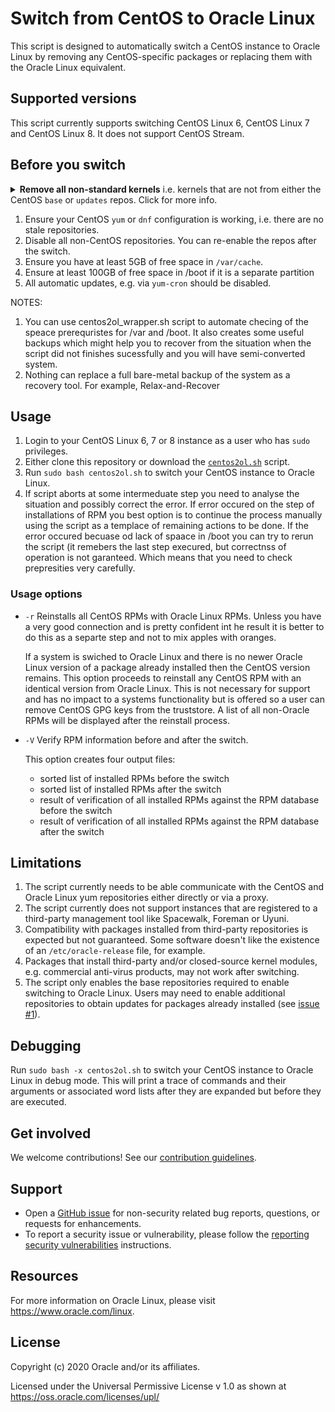 # Switch from CentOS to Oracle Linux

This script is designed to automatically switch a CentOS instance to Oracle Linux
by removing any CentOS-specific packages or replacing them with the Oracle Linux
equivalent.

## Supported versions

This script currently supports switching CentOS Linux 6, CentOS Linux 7 and
CentOS Linux 8. It does not support CentOS Stream.

## Before you switch

<details>
  <summary><strong>Remove all non-standard kernels</strong> i.e.  kernels that are not from either the CentOS <code>base</code> or <code>updates</code> repos. Click for more info.</summary>

  > Because of the [GRUB2 BootHole](https://blogs.oracle.com/linux/cve-2020-10713-grub2-boothole) vulnerability, our SecureBoot shim can only boot kernels signed by Oracle and we can only replace the default CentOS kernels. While this may not have an impact if SecureBoot is currently disabled, enabling it at a later date could render the system unbootable. For that reason, we strongly recommend removing all non-standard kernels which includes the [`centosplus`](https://wiki.centos.org/AdditionalResources/Repositories/CentOSPlus) kernels.

</details>

1. Ensure your CentOS `yum` or `dnf` configuration is working, i.e. there are no
   stale repositories.
1. Disable all non-CentOS repositories. You can re-enable the repos after the switch.
1. Ensure you have at least 5GB of free space in `/var/cache`.
1. Ensure at least 100GB of free space in /boot if it is a separate partition
1. All automatic updates, e.g. via `yum-cron` should be disabled.

NOTES: 

1. You can use centos2ol_wrapper.sh script to automate checing of the speace prerequristes for /var and /boot. It also creates some useful backups which might help you to recover from the situation when the script did not finishes sucessfully and you will have semi-converted system. 
2. Nothing can replace a full bare-metal backup of the system as a recovery tool.  For example, Relax-and-Recover

## Usage

1. Login to your CentOS Linux 6, 7 or 8 instance as a user who has `sudo` privileges.
1. Either clone this repository or download the [`centos2ol.sh`](./centos2ol.sh) script.
1. Run `sudo bash centos2ol.sh` to switch your CentOS instance to Oracle Linux.
1. If script aborts at some intermeduate step you need to analyse the situation and possibly correct the error.  If error occured on the step of installations of RPM you best option is to continue the process manually using the script as a templace of remaining actions to be done.  If the error occured becuase od lack of spaace in /boot you can try to rerun the script (it remebers the last step execured, but correctnss of operation is not garanteed. Which means that you need to check prepresities very carefully. 

### Usage options
* `-r` Reinstalls all CentOS RPMs with Oracle Linux RPMs. Unless you have a very good connection and is pretty confident int he result it is better to do this as a separte step and not to mix apples with oranges. 

   If a system is swiched to Oracle Linux and there is no newer Oracle Linux version
   of a package already installed then the CentOS version remains.
   This option proceeds to reinstall any CentOS RPM with an identical version from
   Oracle Linux. This is not necessary for support and has no impact to a systems functionality
   but is offered so a user can remove CentOS GPG keys from the truststore.
   A list of all non-Oracle RPMs will be displayed after the reinstall process.
   
* `-V` Verify RPM information before and after the switch. 

   This option creates four output files:
   * sorted list of installed RPMs before the switch
   * sorted list of installed RPMs after the switch
   * result of verification of all installed RPMs against the RPM database before the switch
   * result of verification of all installed RPMs against the RPM database after the switch

## Limitations

1. The script currently needs to be able communicate with the CentOS and Oracle
   Linux yum repositories either directly or via a proxy.
1. The script currently does not support instances that are registered to a
   third-party management tool like Spacewalk, Foreman or Uyuni.
1. Compatibility with packages installed from third-party repositories is
   expected but not guaranteed. Some software doesn't like the existence of an
   `/etc/oracle-release` file, for example.
1. Packages that install third-party and/or closed-source kernel modules, e.g.
   commercial anti-virus products, may not work after switching.
1. The script only enables the base repositories required to enable switching
   to Oracle Linux. Users may need to enable additional repositories to obtain
   updates for packages already installed (see [issue #1](https://github.com/oracle/centos2ol/issues/1)).

## Debugging
Run `sudo bash -x centos2ol.sh` to switch your CentOS instance to Oracle Linux in debug mode. This will print a trace of commands and their arguments or associated word lists after they are expanded but before they are executed.

## Get involved

We welcome contributions! See our [contribution guidelines](./CONTRIBUTING.md).

## Support

* Open a [GitHub issue](https://github.com/oracle/centos2ol/issues) for non-security related bug reports, questions, or requests for enhancements.
* To report a security issue or vulnerability, please follow the [reporting security vulnerabilities](./SECURITY.md) instructions.

## Resources

For more information on Oracle Linux, please visit <https://www.oracle.com/linux>.

## License

Copyright (c) 2020 Oracle and/or its affiliates.

Licensed under the Universal Permissive License v 1.0 as shown at https://oss.oracle.com/licenses/upl/
